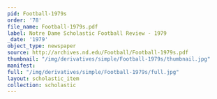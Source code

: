 ```yaml
---
pid: Football-1979s
order: '78'
file_name: Football-1979s.pdf
label: Notre Dame Scholastic Football Review - 1979
_date: '1979'
object_type: newspaper
source: http://archives.nd.edu/Football/Football-1979s.pdf
thumbnail: "/img/derivatives/simple/Football-1979s/thumbnail.jpg"
manifest:
full: "/img/derivatives/simple/Football-1979s/full.jpg"
layout: scholastic_item
collection: scholastic
---
```

